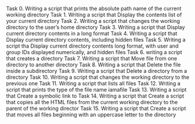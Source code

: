 Task 0. Writing a script that prints the absolute path name of the current working directory
Task 1. Writing a script that Display the contents list of your current directory
Task 2. Writing a script that changes the working directory to the user’s home directory
Task 3. Writing a script that Display current directory contents in a long format
Task 4. Writing a script that Display current directory contents, including hidden files
Task 5. Writing a script tha Display current directory contents long format, with user and group IDs displayed numerically, and        hidden files
Task 6. writing a script that creates a directory
Task 7. Writing a script that Move file from one directory to another directory
Task 8. Writing a script that Delete the file inside a subdirectory 
Task 9. Writing a script that Delete a directory from a directory
Task 10. Writing a script that changes the working directory to the previous one
Task 11. Writing a script that lists all files
Task 12. Writing a script that prints the type of the file name iamafile
Task 13. Writing a script that Create a symbolic link to
Task 14. Writing a script that Create a script that copies all the HTML files from the current working directory to the parent of the
         working director
Task 15. Writing a script that Create a script that moves all files beginning with an uppercase letter to the directory
